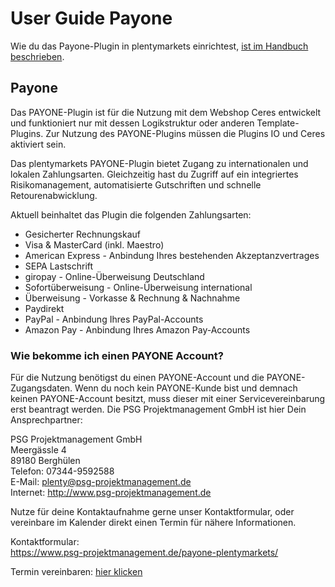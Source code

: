 # User Guide Payone

<div class="alert alert-info" role="alert">
  Wie du das Payone-Plugin in plentymarkets einrichtest, <a href="https://knowledge.plentymarkets.com/payment/payment-plugins/payone" target="_blank">ist im Handbuch beschrieben</a>.
</div>

## Payone

<div class="alert alert-warning" role="alert">
    Das PAYONE-Plugin ist für die Nutzung mit dem Webshop Ceres entwickelt und funktioniert nur mit dessen Logikstruktur oder anderen Template-Plugins. Zur Nutzung des PAYONE-Plugins müssen die Plugins IO und Ceres aktiviert sein.
</div>

Das plentymarkets PAYONE-Plugin bietet Zugang zu internationalen und lokalen Zahlungsarten. Gleichzeitig hast du Zugriff auf ein integriertes Risikomanagement, automatisierte Gutschriften und schnelle Retourenabwicklung.

Aktuell beinhaltet das Plugin die folgenden Zahlungsarten:

* Gesicherter Rechnungskauf
* Visa & MasterCard (inkl. Maestro)
* American Express - Anbindung Ihres bestehenden Akzeptanzvertrages
* SEPA Lastschrift
* giropay - Online-Überweisung Deutschland
* Sofortüberweisung - Online-Überweisung international
* Überweisung - Vorkasse & Rechnung & Nachnahme
* Paydirekt
* PayPal - Anbindung Ihres PayPal-Accounts
* Amazon Pay - Anbindung Ihres Amazon Pay-Accounts

### Wie bekomme ich einen PAYONE Account?
Für die Nutzung benötigst du einen PAYONE-Account und die PAYONE-Zugangsdaten. Wenn du noch kein PAYONE-Kunde bist und demnach keinen PAYONE-Account besitzt, muss dieser mit einer Servicevereinbarung erst beantragt werden. Die PSG Projektmanagement GmbH ist hier Dein Ansprechpartner:

PSG Projektmanagement GmbH <br>
Meergässle 4 <br>
89180 Berghülen <br>
Telefon: 07344-9592588 <br>
E-Mail: plenty@psg-projektmanagement.de <br>
Internet: http://www.psg-projektmanagement.de

Nutze für deine Kontaktaufnahme gerne unser Kontaktformular, oder vereinbare im Kalender direkt einen Termin für nähere Informationen.

Kontaktformular: <br>
https://www.psg-projektmanagement.de/payone-plentymarkets/

Termin vereinbaren:
<a href="https://calendly.com/payone-plentymarkets/payone-plentymarkets">hier klicken</a>
